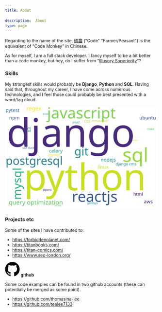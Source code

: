 ```yaml
---
title: About

description:  About
type: page
---
```



Regarding to the name of the site, [碼農](https://en.wiktionary.org/wiki/%E7%A2%BC%E8%BE%B2) ("Code" "Farmer/Peasant") is the equivalent of "Code Monkey" in Chinese.

As for myself, I am a full stack developer.  I fancy myself to be a bit better than a code monkey, but hey, do I suffer from "[Illusory Superiority](https://en.wikipedia.org/wiki/Illusory_superiority)"?





### Skills

My strongest skills would probably be __Django__, __Python__ and __SQL__.  Having said that, throughout my career, I have come across numerous technologies, and I feel those could probably be best presented with a word/tag cloud.

![Skills Word Cloud](skills.svg)


### Projects etc


Some of the sites I have contributed to:

* https://forbiddenplanet.com/
* https://titanbooks.com/
* https://titan-comics.com/
* https://www.seo-london.org/


__![github logo](github-logo.svg) github__

Some code examples can be found in two github accounts (these can potentially be merged as some point).

*   https://github.com/thomasina-lee
*   https://github.com/teelee7133
